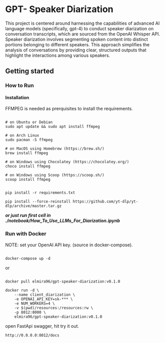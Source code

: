 # GPT- Speaker Diarization

This project is centered around harnessing the capabilities of advanced AI language models (specifically, gpt-4) to conduct speaker diarization on conversation transcripts, which are sourced from the OpenAI Whisper API. Speaker diarization involves segmenting spoken content into distinct portions belonging to different speakers. This approach simplifies the analysis of conversations by providing clear, structured outputs that highlight the interactions among various speakers.

## Getting started

### How to Run

#### Installation

FFMPEG is needed as prerquisites to install the requirements.

```

# on Ubuntu or Debian
sudo apt update && sudo apt install ffmpeg

# on Arch Linux
sudo pacman -S ffmpeg

# on MacOS using Homebrew (https://brew.sh/)
brew install ffmpeg

# on Windows using Chocolatey (https://chocolatey.org/)
choco install ffmpeg

# on Windows using Scoop (https://scoop.sh/)
scoop install ffmpeg

```

```

pip install -r requirements.txt

pip install --force-reinstall https://github.com/yt-dlp/yt-dlp/archive/master.tar.gz

```

***or just run first cell in ./notebook/How_To_Use_LLMs_For_Diarization.ipynb***

### Run with Docker

NOTE: set your OpenAI API key.  (source in docker-compose).


```

docker-compose up -d

```
or

```

docker pull elmira96/gpt-speaker-diarization:v0.1.0

```

```
docker run -d \
    --name client_diarization \
    -e OPENAI_API_KEY=sk-*** \
    -e NUM_WORKERS=4 \
    -v $(pwd)/resources:/resources:rw \
    -p 8012:8000 \
    elmira96/gpt-speaker-diarization:v0.1.0
```
open FastApi swagger, hit try it out.

```
http://0.0.0.0:8012/docs
```